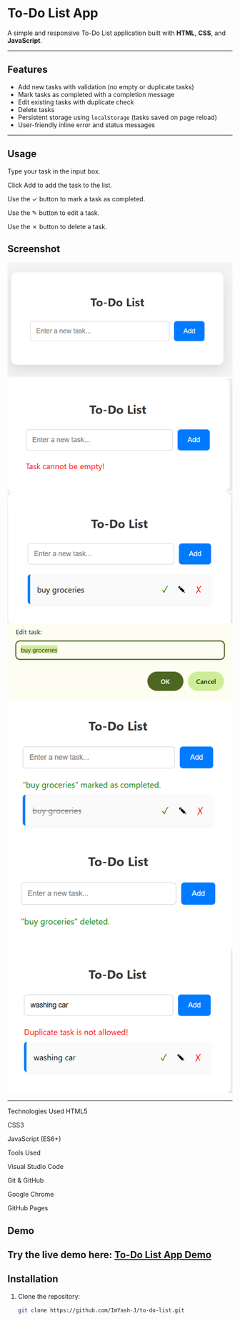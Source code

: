 # To-Do List App

A simple and responsive To-Do List application built with **HTML**, **CSS**, and **JavaScript**.

---

## Features

- Add new tasks with validation (no empty or duplicate tasks)
- Mark tasks as completed with a completion message
- Edit existing tasks with duplicate check
- Delete tasks
- Persistent storage using `localStorage` (tasks saved on page reload)
- User-friendly inline error and status messages

---
## Usage
Type your task in the input box.

Click Add to add the task to the list.

Use the ✓ button to mark a task as completed.

Use the ✎ button to edit a task.

Use the ✗ button to delete a task.

## Screenshot

![To-Do List Screenshot](to-do-list.png)
![To-Do List Screenshot](to-do-list-1.png)
![To-Do List Screenshot](to-do-list-2.png)
![To-Do List Screenshot](to-do-list-3.png)
![To-Do List Screenshot](to-do-list-4.png)
![To-Do List Screenshot](to-do-list-5.png)
![To-Do List Screenshot](to-do-list-6.png)

---
Technologies Used
HTML5

CSS3

JavaScript (ES6+)

Tools Used

Visual Studio Code

Git & GitHub

Google Chrome

GitHub Pages

## Demo


Try the live demo here: [To-Do List App Demo](https://ImYash-J.github.io/to-do-list)
---

## Installation

1. Clone the repository:
   ```bash
   git clone https://github.com/ImYash-J/to-do-list.git

